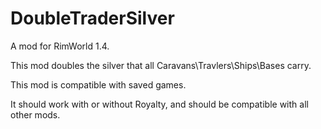 # DoubleTraderSilver
A mod for RimWorld 1.4.

This mod doubles the silver that all Caravans\Travlers\Ships\Bases carry.

This mod is compatible with saved games.

It should work with or without Royalty, and should be compatible with all other mods.
